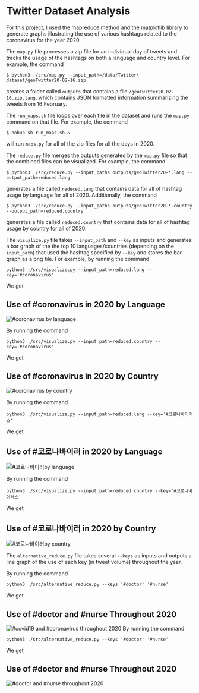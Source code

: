 # Twitter Dataset Analysis

For this project, I used the mapreduce method and the matplotlib library to generate graphs illustrating the use of various hashtags related to the coronavirus for the year 2020.

The `map.py` file processes a zip file for an individual day of tweets and tracks the usage of the hashtags on both a language and country level. For example, the command 
```
$ python3 ./src/map.py --input_path=/data/Twitter\ dataset/geoTwitter20-02-16.zip
```
creates a folder called `outputs` that contains a file `/geoTwitter20-02-16.zip.lang`, which contains JSON formatted information summarizing the tweets from 16 February.

The `run_maps.sh` file loops over each file in the dataset and runs the `map.py` command on that file.
For example, the command
```
$ nohup sh run_maps.sh &
```
will run `maps.py` for all of the zip files for all the days in 2020.

The `reduce.py` file merges the outputs generated by the `map.py` file so that the combined files can be visualized. For example, the command
```
$ python3 ./src/reduce.py --input_paths outputs/geoTwitter20-*.lang --output_path=reduced.lang
```
generates a file called `reduced.lang` that contains data for all of hashtag usage by language for all of 2020. Additionally, the command
```
$ python3 ./src/reduce.py --input_paths outputs/geoTwitter20-*.country --output_path=reduced.country
```
generates a file called `reduced.country` that contains data for all of hashtag usage by country for all of 2020.

The `visualize.py` file takes `--input_path` and `--key` as inputs and generates a bar graph of the the top 10 languages/countries (depending on the `--input_path`) that used the hashtag specified by `--key` and stores the bar graph as a png file. For example, by running the command 
```
python3 ./src/visualize.py --input_path=reduced.lang --key='#coronavirus'
```
We get

## Use of #coronavirus in 2020 by Language

![#coronavirus by language](coronavirus_lang.png)

By running the command
```
python3 ./src/visualize.py --input_path=reduced.country --key='#coronavirus'
```
We get

## Use of #coronavirus in 2020 by Country

![#coronavirus by country](coronavirus_country.png)

By running the command
```
python3 ./src/visualize.py --input_path=reduced.lang --key='#코로나바이러스'
```
We get

## Use of #코로나바이러 in 2020 by Language

![#코로나바이러by language](코로나바이러스_lang.png)

By running the command
```
python3 ./src/visualize.py --input_path=reduced.country --key='#코로나바이러스'
```
We get

## Use of #코로나바이러 in 2020 by Country

![#코로나바이러by country](코로나바이러스_country.png)

The `alternative_reduce.py` file takes several `--keys` as inputs and outputs a line graph of the use of each key (in tweet volume) throughout the year.

By running the command
```
python3 ./src/alternative_reduce.py --keys '#doctor' '#nurse'
```
We get 
## Use of #doctor and #nurse Throughout 2020

![#covid19 and #coronavirus throughout 2020](covid19_coronavirus.png)
By running the command
```
python3 ./src/alternative_reduce.py --keys '#doctor' '#nurse'
```
We get
## Use of #doctor and #nurse Throughout 2020

![#doctor and #nurse throughout 2020](doctor_nurse.png)

